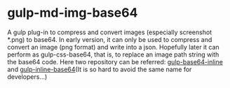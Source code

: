 # gulp-md-img-base64
A gulp plug-in to compress and convert images (especially screenshot *.png) to base64.
In early version, it can only be used to compress and convert an image (png format) and write into a json.
Hopefully later it can perform as gulp-css-base64, that is, to replace an image path string with the base64 code.
Here two repository can be referred:  [gulp-base64-inline](https://github.com/goschevski/gulp-base64-inline) and [gulp-inline-base64](https://github.com/G33kLabs/gulp-inline-base64)(It is so hard to avoid the same name for developers...)